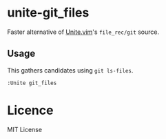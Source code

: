 # unite-git\_files

Faster alternative of [Unite.vim](https://github.com/Shougo/unite.vim)'s `file_rec/git` source.

## Usage

This gathers candidates using `git ls-files`.

```
:Unite git_files
```

# Licence

MIT License
